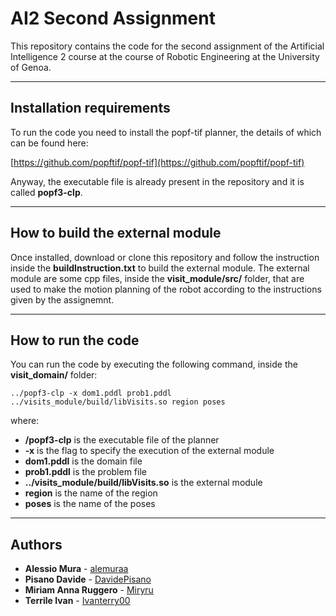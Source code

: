 # AI2 Second Assignment
This repository contains the code for the second assignment of the Artificial Intelligence 2 course at the course of Robotic Engineering at the University of Genoa.

---------------------------------------
## Installation requirements
To run the code you need to install the popf-tif planner, the details of which can be found here:

[https://github.com/popftif/popf-tif](https://github.com/popftif/popf-tif) 

Anyway, the executable file is already present in the repository and it is called **popf3-clp**.

----------------------------------
## How to build the external module
Once installed, download or clone this repository and follow the instruction inside the **buildInstruction.txt** to build the external module.
The external module are some cpp files, inside the **visit_module/src/** folder, that are used to make the motion planning of the robot according to the instructions given by the assignemnt.

-----------------------------------
## How to run the code
You can run the code by executing the following command, inside the **visit_domain/** folder:

```
../popf3-clp -x dom1.pddl prob1.pddl ../visits_module/build/libVisits.so region poses
```
where:
- **/popf3-clp** is the executable file of the planner
- **-x** is the flag to specify the execution of the external module
- **dom1.pddl** is the domain file
- **prob1.pddl** is the problem file
- **../visits_module/build/libVisits.so** is the external module 
- **region** is the name of the region 
- **poses** is the name of the poses

------------------------------------
## Authors

* **Alessio Mura** - [alemuraa](https://github.com/alemuraa)
* **Pisano Davide** - [DavidePisano](https://github.com/DavidePisano)
* **Miriam Anna Ruggero** - [Miryru](https://github.com/Miryru)
* **Terrile Ivan** - [Ivanterry00](https://github.com/IvanTerrile)

